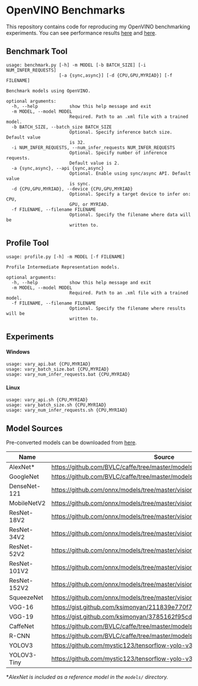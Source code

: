 # OpenVINO Benchmarks
This repository contains code for reproducing my OpenVINO benchmarking
experiments. You can see performance results [here](https://drive.google.com/open?id=1tNSlOwUzDXjHedvZuMV59DPn-WTDmy6GkywyM1jDacM) and [here](https://docs.google.com/presentation/d/1zRw1FOx5Rbz5KajbIfZz4jI0EFClj1daNtF00OgQVyA/edit#slide=id.g5d444bde14_0_0).

## Benchmark Tool
```
usage: benchmark.py [-h] -m MODEL [-b BATCH_SIZE] [-i NUM_INFER_REQUESTS]
                    [-a {sync,async}] [-d {CPU,GPU,MYRIAD}] [-f FILENAME]

Benchmark models using OpenVINO.

optional arguments:
  -h, --help            show this help message and exit
  -m MODEL, --model MODEL
                        Required. Path to an .xml file with a trained model.
  -b BATCH_SIZE, --batch_size BATCH_SIZE
                        Optional. Specify inference batch size. Default value
                        is 32.
  -i NUM_INFER_REQUESTS, --num_infer_requests NUM_INFER_REQUESTS
                        Optional. Specify number of inference requests.
                        Default value is 2.
  -a {sync,async}, --api {sync,async}
                        Optional. Enable using sync/async API. Default value
                        is sync.
  -d {CPU,GPU,MYRIAD}, --device {CPU,GPU,MYRIAD}
                        Optional. Specify a target device to infer on: CPU,
                        GPU, or MYRIAD.
  -f FILENAME, --filename FILENAME
                        Optional. Specify the filename where data will be
                        written to.
```

## Profile Tool
```
usage: profile.py [-h] -m MODEL [-f FILENAME]

Profile Intermediate Representation models.

optional arguments:
  -h, --help            show this help message and exit
  -m MODEL, --model MODEL
                        Required. Path to an .xml file with a trained model.
  -f FILENAME, --filename FILENAME
                        Optional. Specify the filename where results will be
                        written to.
```

## Experiments

#### Windows
```
usage: vary_api.bat {CPU,MYRIAD}
usage: vary_batch_size.bat {CPU,MYRIAD}
usage: vary_num_infer_requests.bat {CPU,MYRIAD}
```

#### Linux
```
usage: vary_api.sh {CPU,MYRIAD}
usage: vary_batch_size.sh {CPU,MYRIAD}
usage: vary_num_infer_requests.sh {CPU,MYRIAD}
```

## Model Sources
Pre-converted models can be downloaded from [here](https://drive.google.com/drive/folders/1s-K0dAIsJ9OoWfjkasG-wQHd-wpCwja7?usp=sharing).

| Name         | Source                                                                        |
|--------------|-------------------------------------------------------------------------------|
| AlexNet*     | https://github.com/BVLC/caffe/tree/master/models/bvlc_alexnet                 |
| GoogleNet    | https://github.com/BVLC/caffe/tree/master/models/bvlc_googlenet               |
| DenseNet-121 | https://github.com/onnx/models/tree/master/vision/classification/densenet-121 |
| MobileNetV2  | https://github.com/onnx/models/tree/master/vision/classification/mobilenet    |
| ResNet-18V2  | https://github.com/onnx/models/tree/master/vision/classification/resnet       |
| ResNet-34V2  | https://github.com/onnx/models/tree/master/vision/classification/resnet       |
| ResNet-52V2  | https://github.com/onnx/models/tree/master/vision/classification/resnet       |
| ResNet-101V2 | https://github.com/onnx/models/tree/master/vision/classification/resnet       |
| ResNet-152V2 | https://github.com/onnx/models/tree/master/vision/classification/resnet       |
| SqueezeNet   | https://github.com/onnx/models/tree/master/vision/classification/squeezenet   |
| VGG-16       | https://gist.github.com/ksimonyan/211839e770f7b538e2d8                        |
| VGG-19       | https://gist.github.com/ksimonyan/3785162f95cd2d5fee77                        |
| CaffeNet     | https://github.com/BVLC/caffe/tree/master/models/bvlc_reference_caffenet      |
| R-CNN        | https://github.com/BVLC/caffe/tree/master/models/bvlc_reference_rcnn_ilsvrc13 |
| YOLOV3       | https://github.com/mystic123/tensorflow-yolo-v3                               |
| YOLOV3-Tiny  | https://github.com/mystic123/tensorflow-yolo-v3                               |

**AlexNet is included as a reference model in the `models/` directory.*
